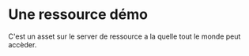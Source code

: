 
# Une ressource démo

C'est un asset sur le server de ressource a la quelle tout le monde peut accèder.

